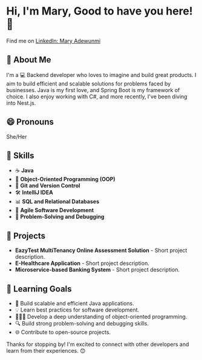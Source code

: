  <h1>Hi, I'm Mary, Good to have you here! 👋</h1>
  <p>Find me  on <a href="https://www.linkedin.com/in/mary-adewunmi-softwaredeveloper" target="_blank">LinkedIn: Mary Adewunmi</a></p>

  <div class="section">
    <h2>📝 About Me</h2>
    <p>I'm a 💻 Backend developer who loves to imagine and build great products. I aim to build efficient and scalable solutions for problems faced by businesses. Java is my first love, and Spring Boot is my framework of choice. I also enjoy working with C#, and more recently, I've been diving into Nest.js.</p>
  </div>

  <div class="section">
    <h2>😄 Pronouns</h2>
    <p>She/Her</p>
  </div>

  <div class="section">
    <h2>🔧 Skills</h2>
    <ul>
      <li>☕ <strong>Java</strong></li>
      <li>🎨 <strong>Object-Oriented Programming (OOP)</strong></li>
      <li>🌲 <strong>Git and Version Control</strong></li>
      <li>🛠️ <strong>IntelliJ IDEA</strong></li>
      <li>📊 <strong>SQL and Relational Databases</strong></li>
      <li>🚀 <strong>Agile Software Development</strong></li>
      <li>🔎 <strong>Problem-Solving and Debugging</strong></li>
    </ul>
  </div>

  <div class="section">
    <h2>🚀 Projects</h2>
    <ul>
      <li><strong>EazyTest MultiTenancy Online Assessment Solution</strong> - Short project description.</li>
      <li><strong>E-Healthcare Application</strong> - Short project description.</li>
      <li><strong>Microservice-based Banking System</strong> - Short project description.</li>
    </ul>
  </div>

  <div class="section">
    <h2>🎯 Learning Goals</h2>
    <ul>
      <li>🌟 Build scalable and efficient Java applications.</li>
      <li>💡 Learn best practices for software development.</li>
      <li>🧑‍🤝‍🧑 Develop a deep understanding of object-oriented programming.</li>
      <li>🔍 Build strong problem-solving and debugging skills.</li>
      <li>🌐 Contribute to open-source projects.</li>
    </ul>
  </div>

  <p>Thanks for stopping by! I'm excited to connect with other developers and learn from their experiences. 😊</p>

